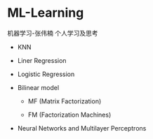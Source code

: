 # ML-Learning

机器学习-张伟楠 
个人学习及思考

- KNN

- Liner Regression

- Logistic Regression

- Bilinear model 
  
  - MF (Matrix Factorization)
  
  - FM (Factorization Machines)

- Neural Networks and Multilayer Perceptrons 
